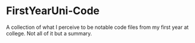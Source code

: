# FirstYearUni-Code
A collection of what I perceive to be notable code files from my first year at college. Not all of it but a summary.

